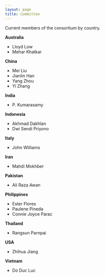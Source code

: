```yaml
---
layout: page
title: Committee
---
```


Current members of the consortium by country.

**Australia**
- Lloyd Low
- Mehar Khatkar

**China**
- Mei Liu
- Jianlin Han
- Yang Zhou
- Yi Zhang

**India**
- P. Kumarasamy

**Indonesia**
- Akhmad Dakhlan
- Dwi Sendi Priyono

**Italy**
- John Williams

**Iran**
- Mahdi Mokhber

**Pakistan**
- Ali Raza Awan

**Philippines**
- Ester Flores
- Paulene Pineda
- Connie Joyce Parac

**Thailand**
- Rangsun Parnpai

**USA**
- Zhihua Jiang

**Vietnam**
- Do Duc Luc
